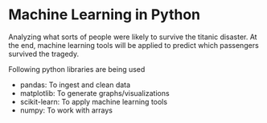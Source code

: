 # Machine Learning in Python 

Analyzing what sorts of people were likely to survive the titanic disaster. At the end, machine learning tools will be applied to predict which passengers survived the tragedy.

Following python libraries are being used
  - pandas: To ingest and clean data 
  - matplotlib: To generate graphs/visualizations
  - scikit-learn: To apply machine learning tools
  - numpy: To work with arrays


